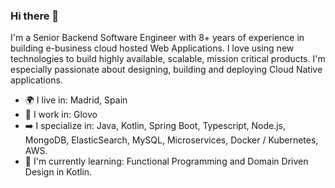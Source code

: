 ### Hi there 👋

I'm a Senior Backend Software Engineer with 8+ years of experience in building e-business cloud hosted Web Applications. I love using new technologies to build highly available, scalable, mission critical products. I'm especially passionate about designing, building and deploying Cloud Native applications.

- :earth_africa: I live in: Madrid, Spain
- :briefcase: I work in: Glovo 
- :arrow_right: I specialize in:  Java, Kotlin, Spring Boot, Typescript, Node.js, MongoDB, ElasticSearch, MySQL, Microservices, Docker / Kubernetes, AWS.
- :seedling: I'm currently learning: Functional Programming and Domain Driven Design in Kotlin.
